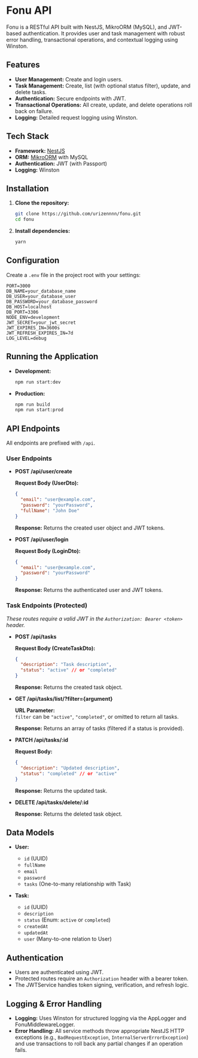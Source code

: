 
# Fonu API

Fonu is a RESTful API built with NestJS, MikroORM (MySQL), and JWT-based authentication. It provides user and task management with robust error handling, transactional operations, and contextual logging using Winston.

## Features

- **User Management:** Create and login users.
- **Task Management:** Create, list (with optional status filter), update, and delete tasks.
- **Authentication:** Secure endpoints with JWT.
- **Transactional Operations:** All create, update, and delete operations roll back on failure.
- **Logging:** Detailed request logging using Winston.

## Tech Stack

- **Framework:** [NestJS](https://nestjs.com)
- **ORM:** [MikroORM](https://mikro-orm.io) with MySQL
- **Authentication:** JWT (with Passport)
- **Logging:** Winston

## Installation

1. **Clone the repository:**

   ```bash
   git clone https://github.com/urizennnn/fonu.git
   cd fonu
   ```

2. **Install dependencies:**

   ```bash
   yarn
   ```

## Configuration

Create a `.env` file in the project root with your settings:

```env
PORT=3000
DB_NAME=your_database_name
DB_USER=your_database_user
DB_PASSWORD=your_database_password
DB_HOST=localhost
DB_PORT=3306
NODE_ENV=development
JWT_SECRET=your_jwt_secret
JWT_EXPIRES_IN=3600s
JWT_REFRESH_EXPIRES_IN=7d
LOG_LEVEL=debug
```

## Running the Application

- **Development:**

  ```bash
  npm run start:dev
  ```

- **Production:**

  ```bash
  npm run build
  npm run start:prod
  ```

## API Endpoints

All endpoints are prefixed with `/api`.

### User Endpoints

- **POST /api/user/create**

  **Request Body (UserDto):**

  ```json
  {
    "email": "user@example.com",
    "password": "yourPassword",
    "fullName": "John Doe"
  }
  ```

  **Response:** Returns the created user object and JWT tokens.

- **POST /api/user/login**

  **Request Body (LoginDto):**

  ```json
  {
    "email": "user@example.com",
    "password": "yourPassword"
  }
  ```

  **Response:** Returns the authenticated user and JWT tokens.

### Task Endpoints (Protected)

*These routes require a valid JWT in the `Authorization: Bearer <token>` header.*

- **POST /api/tasks**

  **Request Body (CreateTaskDto):**

  ```json
  {
    "description": "Task description",
    "status": "active" // or "completed"
  }
  ```

  **Response:** Returns the created task object.

- **GET /api/tasks/list/?filter={argument}**

  **URL Parameter:**  
  `filter` can be `"active"`, `"completed"`, or omitted  to return all tasks.

  **Response:** Returns an array of tasks (filtered if a status is provided).

- **PATCH /api/tasks/:id**

  **Request Body:**

  ```json
  {
    "description": "Updated description",
    "status": "completed" // or "active"
  }
  ```

  **Response:** Returns the updated task.

- **DELETE /api/tasks/delete/:id**

  **Response:** Returns the deleted task object.

## Data Models

- **User:**
  - `id` (UUID)
  - `fullName`
  - `email`
  - `password`
  - `tasks` (One-to-many relationship with Task)

- **Task:**
  - `id` (UUID)
  - `description`
  - `status` (Enum: `active` or `completed`)
  - `createdAt`
  - `updatedAt`
  - `user` (Many-to-one relation to User)

## Authentication

- Users are authenticated using JWT.  
- Protected routes require an `Authorization` header with a bearer token.
- The JWTService handles token signing, verification, and refresh logic.

## Logging & Error Handling

- **Logging:** Uses Winston for structured logging via the AppLogger and FonuMiddlewareLogger.
- **Error Handling:** All service methods throw appropriate NestJS HTTP exceptions (e.g., `BadRequestException`, `InternalServerErrorException`) and use transactions to roll back any partial changes if an operation fails.

